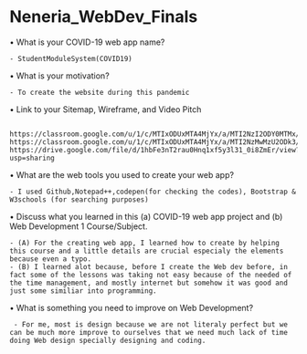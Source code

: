 # Neneria_WebDev_Finals

• What is your COVID-19 web app name?
  
    - StudentModuleSystem(COVID19)

• What is your motivation?

    - To create the website during this pandemic

• Link to your Sitemap, Wireframe, and Video Pitch

     https://classroom.google.com/u/1/c/MTIxODUxMTA4MjYx/a/MTI2NzI2ODY0MTMx/details
    https://classroom.google.com/u/1/c/MTIxODUxMTA4MjYx/a/MTI2NzMwMzU2ODk3/details
    https://drive.google.com/file/d/1hbFe3nT2rau0Hnq1xf5y3l31_0i8ZmEr/view?usp=sharing
    
• What are the web tools you used to create your web app?

    - I used Github,Notepad++,codepen(for checking the codes), Bootstrap & W3schools (for searching purposes)
    
• Discuss what you learned in this (a) COVID-19 web app project and (b) Web Development 1 Course/Subject. 

    - (A) For the creating web app, I learned how to create by helping this course and a little details are crucial especialy the elements because even a typo.
    - (B) I learned alot because, before I create the Web dev before, in fact some of the lessons was taking not easy because of the needed of the time management, and mostly internet but somehow it was good and just some similiar into programming. 
   
 • What is something you need to improve on Web Development?
   
     - For me, most is design because we are not literaly perfect but we can be much more improve to ourselves that we need much lack of time doing Web design specially designing and coding. 
